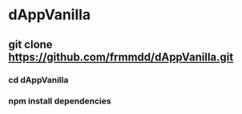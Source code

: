 # dAppVanilla
## git clone https://github.com/frmmdd/dAppVanilla.git
### cd dAppVanilla
### npm install dependencies
